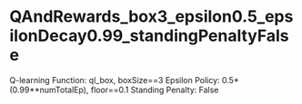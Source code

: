 # QAndRewards_box3_epsilon0.5_epsilonDecay0.99_standingPenaltyFalse
Q-learning Function: ql_box, boxSize==3
Epsilon Policy: 0.5*(0.99**numTotalEp), floor==0.1
Standing Penalty: False